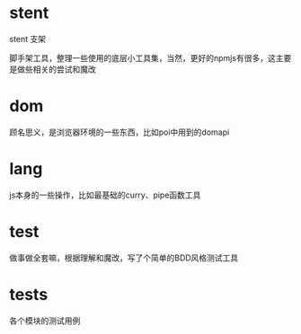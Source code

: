 # stent
stent 支架

脚手架工具，整理一些使用的底层小工具集，当然，更好的npmjs有很多，这主要是做些相关的尝试和魔改

# dom
顾名思义，是浏览器环境的一些东西，比如poi中用到的domapi

# lang
js本身的一些操作，比如最基础的curry、pipe函数工具

# test
做事做全套嘛，根据理解和魔改，写了个简单的BDD风格测试工具

# tests
各个模块的测试用例
